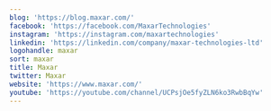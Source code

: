 ```yaml
---
blog: 'https://blog.maxar.com/'
facebook: 'https://facebook.com/MaxarTechnologies'
instagram: 'https://instagram.com/maxartechnologies'
linkedin: 'https://linkedin.com/company/maxar-technologies-ltd'
logohandle: maxar
sort: maxar
title: Maxar
twitter: Maxar
website: 'https://www.maxar.com/'
youtube: 'https://youtube.com/channel/UCPsjOe5fyZLN6ko3RwbBqYw'
---
```

